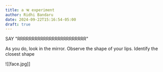 ```yaml
---
title: a ऋ experiment
author: Ridhi Bandaru
date: 2024-09-22T15:16:54-05:00
draft: true
---
```

SAY "RRRRRRRRRRRRRRRRRRRRRRRR"

As you do, look in the mirror. Observe the shape of your lips. Identify the closest shape 

![[face.jpg]]